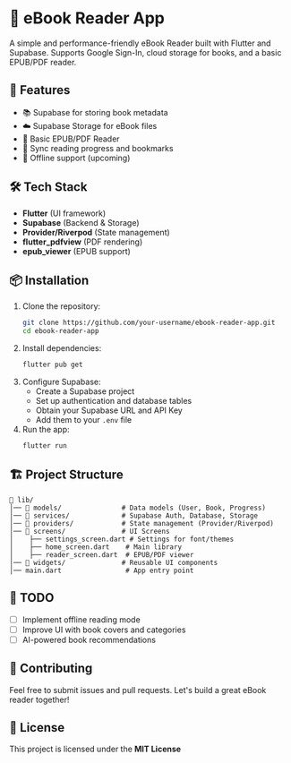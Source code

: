 # 📖 eBook Reader App

A simple and performance-friendly eBook Reader built with Flutter and Supabase. Supports Google Sign-In, cloud storage for books, and a basic EPUB/PDF reader.

## 🚀 Features
- 📚 Supabase for storing book metadata
- ☁️ Supabase Storage for eBook files
- 📖 Basic EPUB/PDF Reader
- 🔄 Sync reading progress and bookmarks
- 📶 Offline support (upcoming)

## 🛠️ Tech Stack
- **Flutter** (UI framework)
- **Supabase** (Backend & Storage)
- **Provider/Riverpod** (State management)
- **flutter_pdfview** (PDF rendering)
- **epub_viewer** (EPUB support)

## 📦 Installation
1. Clone the repository:
   ```sh
   git clone https://github.com/your-username/ebook-reader-app.git
   cd ebook-reader-app
   ```
2. Install dependencies:
   ```sh
   flutter pub get
   ```
3. Configure Supabase:
    - Create a Supabase project
    - Set up authentication and database tables
    - Obtain your Supabase URL and API Key
    - Add them to your `.env` file
4. Run the app:
   ```sh
   flutter run
   ```

## 🏗️ Project Structure
```
📂 lib/
│── 📂 models/               # Data models (User, Book, Progress)
│── 📂 services/             # Supabase Auth, Database, Storage
│── 📂 providers/            # State management (Provider/Riverpod)
│── 📂 screens/              # UI Screens
│    ├── settings_screen.dart # Settings for font/themes
│    ├── home_screen.dart    # Main library
│    ├── reader_screen.dart  # EPUB/PDF viewer
│── 📂 widgets/              # Reusable UI components
│── main.dart                # App entry point
```

## 📌 TODO
- [ ] Implement offline reading mode
- [ ] Improve UI with book covers and categories
- [ ] AI-powered book recommendations

## 🤝 Contributing
Feel free to submit issues and pull requests. Let's build a great eBook reader together!

## 📜 License
This project is licensed under the **MIT License**
